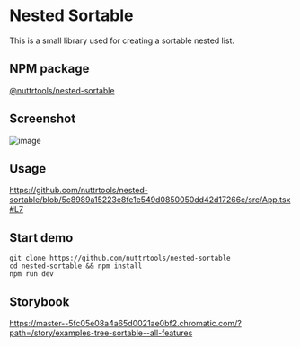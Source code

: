 # Nested Sortable
This is a small library used for creating a sortable nested list.

## NPM package
[@nuttrtools/nested-sortable](https://www.npmjs.com/package/@nuttrtools/nested-sortable)

## Screenshot
![image](https://github.com/nuttrtools/nested-sortable/assets/37809353/48df3748-a22e-4a5a-bd59-a07693edd433)

## Usage
https://github.com/nuttrtools/nested-sortable/blob/5c8989a15223e8fe1e549d0850050dd42d17266c/src/App.tsx#L7

## Start demo
```
git clone https://github.com/nuttrtools/nested-sortable
cd nested-sortable && npm install
npm run dev
```

## Storybook
https://master--5fc05e08a4a65d0021ae0bf2.chromatic.com/?path=/story/examples-tree-sortable--all-features

